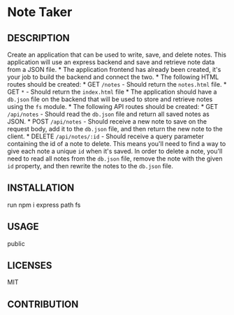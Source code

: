# Note Taker
  ## DESCRIPTION
  Create an application that can be used to write, save, and delete notes. This application will use an express backend and save and retrieve note data from a JSON file.  * The application frontend has already been created, it's your job to build the backend and connect the two.  * The following HTML routes should be created:    * GET `/notes` - Should return the `notes.html` file.    * GET `*` - Should return the `index.html` file  * The application should have a `db.json` file on the backend that will be used to store and retrieve notes using the `fs` module.  * The following API routes should be created:    * GET `/api/notes` - Should read the `db.json` file and return all saved notes as JSON.    * POST `/api/notes` - Should receive a new note to save on the request body, add it to the `db.json` file, and then return the new note to the client.    * DELETE `/api/notes/:id` - Should receive a query parameter containing the id of a note to delete. This means you'll need to find a way to give each note a unique `id` when it's saved. In order to delete a note, you'll need to read all notes from the `db.json` file, remove the note with the given `id` property, and then rewrite the notes to the `db.json` file.
  ## INSTALLATION
  run npm i express path fs
  ## USAGE
  public
  ## LICENSES
  MIT
  ## CONTRIBUTION
  

